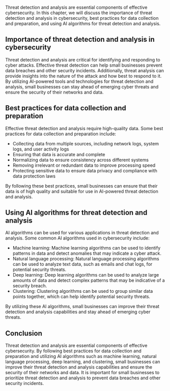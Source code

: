 
Threat detection and analysis are essential components of effective cybersecurity. In this chapter, we will discuss the importance of threat detection and analysis in cybersecurity, best practices for data collection and preparation, and using AI algorithms for threat detection and analysis.

Importance of threat detection and analysis in cybersecurity
------------------------------------------------------------

Threat detection and analysis are critical for identifying and responding to cyber attacks. Effective threat detection can help small businesses prevent data breaches and other security incidents. Additionally, threat analysis can provide insights into the nature of the attack and how best to respond to it. By utilizing AI-powered tools and technologies for threat detection and analysis, small businesses can stay ahead of emerging cyber threats and ensure the security of their networks and data.

Best practices for data collection and preparation
--------------------------------------------------

Effective threat detection and analysis require high-quality data. Some best practices for data collection and preparation include:

* Collecting data from multiple sources, including network logs, system logs, and user activity logs
* Ensuring that data is accurate and complete
* Normalizing data to ensure consistency across different systems
* Removing irrelevant or redundant data to improve processing speed
* Protecting sensitive data to ensure data privacy and compliance with data protection laws

By following these best practices, small businesses can ensure that their data is of high quality and suitable for use in AI-powered threat detection and analysis.

Using AI algorithms for threat detection and analysis
-----------------------------------------------------

AI algorithms can be used for various applications in threat detection and analysis. Some common AI algorithms used in cybersecurity include:

* Machine learning: Machine learning algorithms can be used to identify patterns in data and detect anomalies that may indicate a cyber attack.
* Natural language processing: Natural language processing algorithms can be used to analyze text data, such as emails and chat logs, for potential security threats.
* Deep learning: Deep learning algorithms can be used to analyze large amounts of data and detect complex patterns that may be indicative of a security breach.
* Clustering: Clustering algorithms can be used to group similar data points together, which can help identify potential security threats.

By utilizing these AI algorithms, small businesses can improve their threat detection and analysis capabilities and stay ahead of emerging cyber threats.

Conclusion
----------

Threat detection and analysis are essential components of effective cybersecurity. By following best practices for data collection and preparation and utilizing AI algorithms such as machine learning, natural language processing, deep learning, and clustering, small businesses can improve their threat detection and analysis capabilities and ensure the security of their networks and data. It is important for small businesses to prioritize threat detection and analysis to prevent data breaches and other security incidents.
